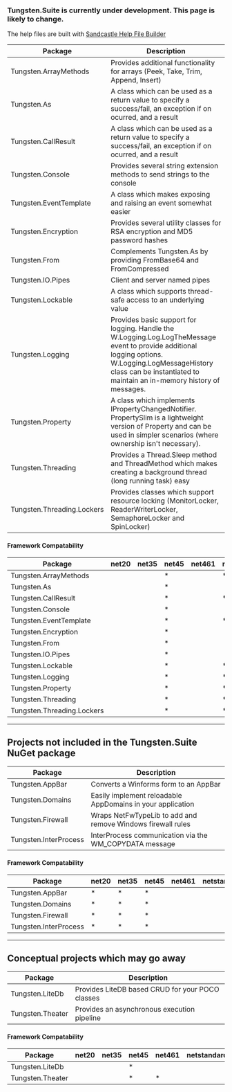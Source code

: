 ### Tungsten.Suite is currently under development.  This page is likely to change.

The help files are built with [Sandcastle Help File Builder](https://github.com/EWSoftware/SHFB)

| Package | Description |
|---------|-------------|
| Tungsten.ArrayMethods | Provides additional functionality for arrays (Peek, Take, Trim, Append, Insert)
| Tungsten.As | A class which can be used as a return value to specify a success/fail, an exception if on ocurred, and a result |
| Tungsten.CallResult | A class which can be used as a return value to specify a success/fail, an exception if on ocurred, and a result |
| Tungsten.Console | Provides several string extension methods to send strings to the console |
| Tungsten.EventTemplate | A class which makes exposing and raising an event somewhat easier |
| Tungsten.Encryption | Provides several utility classes for RSA encryption and MD5 password hashes |
| Tungsten.From | Complements Tungsten.As by providing FromBase64 and FromCompressed |
| Tungsten.IO.Pipes | Client and server named pipes |
| Tungsten.Lockable | A class which supports thread-safe access to an underlying value |
| Tungsten.Logging | Provides basic support for logging.  Handle the W.Logging.Log.LogTheMessage event to provide additional logging options.  W.Logging.LogMessageHistory class can be instantiated to maintain an in-memory history of messages. |
| Tungsten.Property | A class which implements IPropertyChangedNotifier.  PropertySlim is a lightweight version of Property and can be used in simpler scenarios (where ownership isn't necessary). |
| Tungsten.Threading | Provides a Thread.Sleep method and ThreadMethod which makes creating a background thread (long running task) easy |  |
| Tungsten.Threading.Lockers | Provides classes which support resource locking (MonitorLocker, ReaderWriterLocker, SemaphoreLocker and SpinLocker) |

#### Framework Compatability
<sub>

| Package | net20 | net35 | net45 | net461 | netstandard1.0 | netstandard1.3 | netstandard1.4 | netstandard1.5 |
|---------|-------|-------|-------|--------|----------------|----------------|----------------|----------------|
| Tungsten.ArrayMethods | | | * | | * | | | | |
| Tungsten.As | | | * | | | * | | |
| Tungsten.CallResult | | | * | | * | | | |
| Tungsten.Console | | | * | | | * | | |
| Tungsten.EventTemplate | | | * | | * | | | |
| Tungsten.Encryption | | | * | | | * | | |
| Tungsten.From | | | * | | | * | | |
| Tungsten.IO.Pipes | | | * | | | | * | |
| Tungsten.Lockable | | | * | | * | | | |
| Tungsten.Logging | | | * | | * | | | |
| Tungsten.Property | | | * | | * | | | |
| Tungsten.Threading | | | * | | * | | | |
| Tungsten.Threading.Lockers | | | * | | * | | | |

</sub>

___

## Projects not included in the Tungsten.Suite NuGet package
| Package | Description |
|---------|-------------|
| Tungsten.AppBar | Converts a Winforms form to an AppBar |
| Tungsten.Domains | Easily implement reloadable AppDomains in your application |
| Tungsten.Firewall | Wraps NetFwTypeLib to add and remove Windows firewall rules |
| Tungsten.InterProcess | InterProcess communication via the WM_COPYDATA message |

#### Framework Compatability
<sub>

| Package | net20 | net35 | net45 | net461 | netstandard1.0 | netstandard1.3 | netstandard1.4 | netstandard1.5 |
|---------|-------|-------|-------|--------|----------------|----------------|----------------|----------------|
| Tungsten.AppBar | * | * | * |  |  |  |  |  |
| Tungsten.Domains | * | * | * |  |  |  |  |  |
| Tungsten.Firewall | * | * | * |  |  |  |  |  |
| Tungsten.InterProcess | * | * | * |  |  |  |  |  |

</sub>

___

## Conceptual projects which may go away
| Package | Description |
|---------|-------------|
| Tungsten.LiteDb | Provides LiteDB based CRUD for your POCO classes |
| Tungsten.Theater | Provides an asynchronous execution pipeline |

#### Framework Compatability
<sub>

| Package | net20 | net35 | net45 | net461 | netstandard1.0 | netstandard1.3 | netstandard1.4 | netstandard1.5 |
|---------|-------|-------|-------|--------|----------------|----------------|----------------|----------------|
| Tungsten.LiteDb |||*||||*||
| Tungsten.Theater |||*|*||*|||

</sub>
